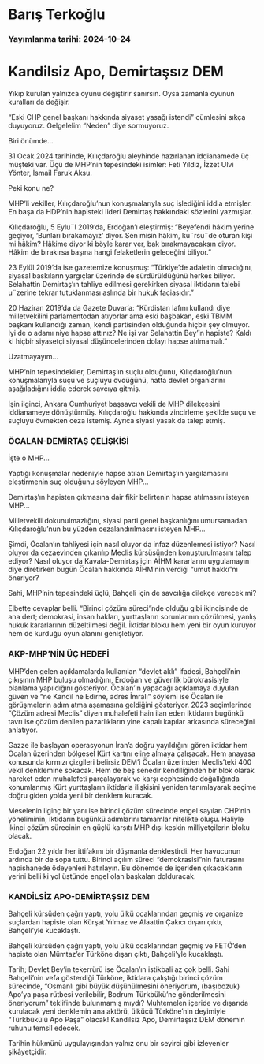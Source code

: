 # Barış Terkoğlu

### Yayımlanma tarihi: 2024-10-24

# Kandilsiz Apo, Demirtaşsız DEM

Yıkıp kurulan yalnızca oyunu değiştirir sanırsın. Oysa zamanla oyunun kuralları da değişir.

“Eski CHP genel başkanı hakkında siyaset yasağı istendi” cümlesini sıkça duyuyoruz. Gelgelelim “Neden” diye sormuyoruz.

Biri önümde...

31 Ocak 2024 tarihinde, Kılıçdaroğlu aleyhinde hazırlanan iddianamede üç müşteki var. Üçü de MHP’nin tepesindeki isimler: Feti Yıldız, İzzet Ulvi Yönter, İsmail Faruk Aksu.

Peki konu ne?

MHP’li vekiller, Kılıçdaroğlu’nun konuşmalarıyla suç işlediğini iddia etmişler. En başa da HDP’nin hapisteki lideri Demirtaş hakkındaki sözlerini yazmışlar.

Kılıçdaroğlu, 5 Eylu¨l 2019’da, Erdoğan’ı eleştirmiş: “Beyefendi hâkim yerine geçiyor, ‘Bunları bırakamayız’ diyor. Sen misin hâkim, ku¨rsu¨de oturan kişi mi hâkim? Hâkime diyor ki böyle karar ver, bak bırakmayacaksın diyor. Hâkim de bırakırsa başına hangi felaketlerin geleceğini biliyor.”

23 Eylül 2019’da ise gazetemize konuşmuş: “Türkiye’de adaletin olmadığını, siyasal baskıların yargıçlar üzerinde de sürdürüldüğünü herkes biliyor. Selahattin Demirtaş’ın tahliye edilmesi gerekirken siyasal iktidarın talebi u¨zerine tekrar tutuklanması aslında bir hukuk faciasıdır.”

20 Haziran 2019’da da Gazete Duvar’a: “Kürdistan lafını kullandı diye milletvekilini parlamentodan atıyorlar ama eski başbakan, eski TBMM başkanı kullandığı zaman, kendi partisinden olduğunda hiçbir şey olmuyor. İyi de o adamı niye hapse attınız? Ne işi var Selahattin Bey’in hapiste? Kaldı ki hiçbir siyasetçi siyasal düşüncelerinden dolayı hapse atılmamalı.”

Uzatmayayım...

MHP’nin tepesindekiler, Demirtaş’ın suçlu olduğunu, Kılıçdaroğlu’nun konuşmalarıyla suçu ve suçluyu övdüğünü, hatta devlet organlarını aşağıladığını iddia ederek savcıya gitmiş.

İşin ilginci, Ankara Cumhuriyet başsavcı vekili de MHP dilekçesini iddianameye dönüştürmüş. Kılıçdaroğlu hakkında zincirleme şekilde suçu ve suçluyu övmekten ceza istemiş. Ayrıca siyasi yasak da talep etmiş.


### ÖCALAN-DEMİRTAŞ ÇELİŞKİSİ

İşte o MHP...

Yaptığı konuşmalar nedeniyle hapse atılan Demirtaş’ın yargılamasını eleştirmenin suç olduğunu söyleyen MHP...

Demirtaş’ın hapisten çıkmasına dair fikir belirtenin hapse atılmasını isteyen MHP...

Milletvekili dokunulmazlığını, siyasi parti genel başkanlığını umursamadan Kılıçdaroğlu’nun bu yüzden cezalandırılmasını isteyen MHP...

Şimdi, Öcalan’ın tahliyesi için nasıl oluyor da infaz düzenlemesi istiyor? Nasıl oluyor da cezaevinden çıkarılıp Meclis kürsüsünden konuşturulmasını talep ediyor? Nasıl oluyor da Kavala-Demirtaş için AİHM kararlarını uygulamayın diye diretirken bugün Öcalan hakkında AİHM’nin verdiği “umut hakkı”nı öneriyor?

Sahi, MHP’nin tepesindeki üçlü, Bahçeli için de savcılığa dilekçe verecek mi?

Elbette cevaplar belli. “Birinci çözüm süreci”nde olduğu gibi ikincisinde de ana dert; demokrasi, insan hakları, yurttaşların sorunlarının çözülmesi, yanlış hukuk kararlarının düzeltilmesi değil. İktidar bloku hem yeni bir oyun kuruyor hem de kurduğu oyun alanını genişletiyor.


### AKP-MHP’NİN ÜÇ HEDEFİ

MHP’den gelen açıklamalarda kullanılan “devlet aklı” ifadesi, Bahçeli’nin çıkışının MHP buluşu olmadığını, Erdoğan ve güvenlik bürokrasisiyle planlama yapıldığını gösteriyor. Öcalan’ın yapacağı açıklamaya duyulan güven ve “ne Kandil ne Edirne, adres İmralı” söylemi ise Öcalan ile görüşmelerin adım atma aşamasına geldiğini gösteriyor. 2023 seçimlerinde “Çözüm adresi Meclis” diyen muhalefeti hain ilan eden iktidarın bugünkü tavrı ise çözüm denilen pazarlıkların yine kapalı kapılar arkasında süreceğini anlatıyor.

Gazze ile başlayan operasyonun İran’a doğru yayıldığını gören iktidar hem Öcalan üzerinden bölgesel Kürt kartını eline almaya çalışacak. Hem anayasa konusunda kırmızı çizgileri belirsiz DEM’i Öcalan üzerinden Meclis’teki 400 vekil denklemine sokacak. Hem de beş senedir kendiliğinden bir blok olarak hareket eden muhalefeti parçalayarak ve karşı cephesinde doğallığında konumlanmış Kürt yurttaşların iktidarla ilişkisini yeniden tanımlayarak seçime doğru giden yolda yeni bir denklem kuracak.

Meselenin ilginç bir yanı ise birinci çözüm sürecinde engel sayılan CHP’nin yöneliminin, iktidarın bugünkü adımlarını tamamlar nitelikte oluşu. Haliyle ikinci çözüm sürecinin en güçlü karşıtı MHP dışı keskin milliyetçilerin bloku olacak.

Erdoğan 22 yıldır her ittifakını bir düşmanla denkleştirdi. Her havucunun ardında bir de sopa tuttu. Birinci açılım süreci “demokrasisi”nin faturasını hapishanede ödeyenleri hatırlayın. Bu dönemde de içeriden çıkacakların yerini belli ki yol üstünde engel olan başkaları dolduracak.


### KANDİLSİZ APO-DEMİRTAŞSIZ DEM

Bahçeli kürsüden çağrı yaptı, yolu ülkü ocaklarından geçmiş ve organize suçlardan hapiste olan Kürşat Yılmaz ve Alaattin Çakıcı dışarı çıktı, Bahçeli’yle kucaklaştı.

Bahçeli kürsüden çağrı yaptı, yolu ülkü ocaklarından geçmiş ve FETÖ’den hapiste olan Mümtaz’er Türköne dışarı çıktı, Bahçeli’yle kucaklaştı.

Tarih; Devlet Bey’in tekerrürü ise Öcalan’ın istikbali az çok belli. Sahi Bahçeli’nin vefa gösterdiği Türköne, iktidara çalıştığı birinci çözüm sürecinde, “Osmanlı gibi büyük düşünülmesini öneriyorum, (başıbozuk) Apo’ya paşa rütbesi verilebilir, Bodrum Türkbükü’ne gönderilmesini öneriyorum” teklifinde bulunmamış mıydı? Muhtemelen içeride ve dışarıda kurulacak yeni denklemin ana aktörü, ülkücü Türköne’nin deyimiyle “Türkbükülü Apo Paşa” olacak! Kandilsiz Apo, Demirtaşsız DEM dönemin ruhunu temsil edecek.

Tarihin hükmünü uygulayışından yalnız onu bir seyirci gibi izleyenler şikâyetçidir.

